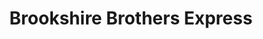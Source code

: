 ---
title: "Brookshire Brothers Express"
url: /canyon-lake/brookshire-brothers-express/
shop: convenience
---